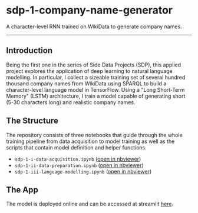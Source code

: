 # sdp-1-company-name-generator
 A character-level RNN trained on WikiData to generate company names.

  ***

 ## Introduction

  Being the first one in the series of Side Data Projects (SDP), this applied project explores the application of deep learning to natural language modelling. In particular, I collect a sizeable training set of several hundred thousand company names from WikiData using SPARQL to build a character-level language model in TensorFlow. Using a "Long Short-Term Memory" (LSTM) architecture, I train a model capable of generating short (5-30 characters long) and realistic company names.

 ## The Structure

  The repository consists of three notebooks that guide through the whole training pipeline from data acquisition to model training as well as the scripts that contain model definition and helper functions.

  - `sdp-1-i-data-acquisition.ipynb` ([open in nbviewer](https://nbviewer.jupyter.org/github/mykolaskrynnyk/sdp-1-company-name-generator/blob/main/notebooks/sdp-1-i-data-acquisition.ipynb))
  - `sdp-1-ii-data-preparation.ipynb` ([open in nbviewer](https://nbviewer.jupyter.org/github/mykolaskrynnyk/sdp-1-company-name-generator/blob/main/notebooks/sdp-1-ii-data-preparation.ipynb))
  - `sdp-1-iii-language-modelling.ipynb` ([open in nbviewer](https://nbviewer.jupyter.org/github/mykolaskrynnyk/sdp-1-company-name-generator/blob/main/notebooks/sdp-1-iii-language-modelling.ipynb))

 ## The App

  The model is deployed online and can be accessed at streamlit [here](https://share.streamlit.io/mykolaskrynnyk/sdp-1-company-name-generator/main/app/streamlit_app.py).
